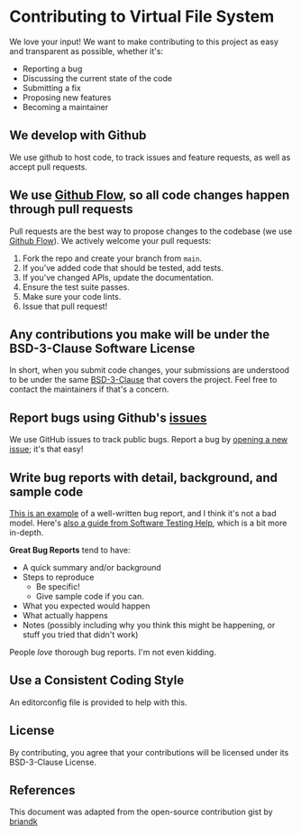 # Contributing to Virtual File System
We love your input! We want to make contributing to this project as easy and transparent as possible, whether it's:

- Reporting a bug
- Discussing the current state of the code
- Submitting a fix
- Proposing new features
- Becoming a maintainer

## We develop with Github
We use github to host code, to track issues and feature requests, as well as accept pull requests.

## We use [Github Flow](https://guides.github.com/introduction/flow/index.html), so all code changes happen through pull requests
Pull requests are the best way to propose changes to the codebase (we use [Github Flow](https://guides.github.com/introduction/flow/index.html)). We actively welcome your pull requests:

1. Fork the repo and create your branch from `main`.
2. If you've added code that should be tested, add tests.
3. If you've changed APIs, update the documentation.
4. Ensure the test suite passes.
5. Make sure your code lints.
6. Issue that pull request!

## Any contributions you make will be under the BSD-3-Clause Software License
In short, when you submit code changes, your submissions are understood to be under the same [BSD-3-Clause](./LICENSE) that covers the project. Feel free to contact the maintainers if that's a concern. 

## Report bugs using Github's [issues](https://github.com/Atypical-Consulting/VirtualFileSystem/issues)
We use GitHub issues to track public bugs. Report a bug by [opening a new issue](https://github.com/Atypical-Consulting/VirtualFileSystem/issues/new); it's that easy!

## Write bug reports with detail, background, and sample code
[This is an example](http://stackoverflow.com/q/12488905/180626) of a well-written bug report, and I think it's not a bad model. Here's [also a guide from Software Testing Help](https://www.softwaretestinghelp.com/how-to-write-good-bug-report/), which is a bit more in-depth.

**Great Bug Reports** tend to have:

- A quick summary and/or background
- Steps to reproduce
  - Be specific!
  - Give sample code if you can.
- What you expected would happen
- What actually happens
- Notes (possibly including why you think this might be happening, or stuff you tried that didn't work)

People *love* thorough bug reports. I'm not even kidding.

## Use a Consistent Coding Style
An editorconfig file is provided to help with this. 

## License
By contributing, you agree that your contributions will be licensed under its BSD-3-Clause License.

## References
This document was adapted from the open-source contribution gist by [briandk](https://gist.github.com/briandk/3d2e8b3ec8daf5a27a62)

